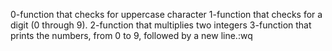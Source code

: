 0-function that checks for uppercase character
1-function that checks for a digit (0 through 9).
2-function that multiplies two integers
3-function that prints the numbers, from 0 to 9, followed by a new line.:wq

